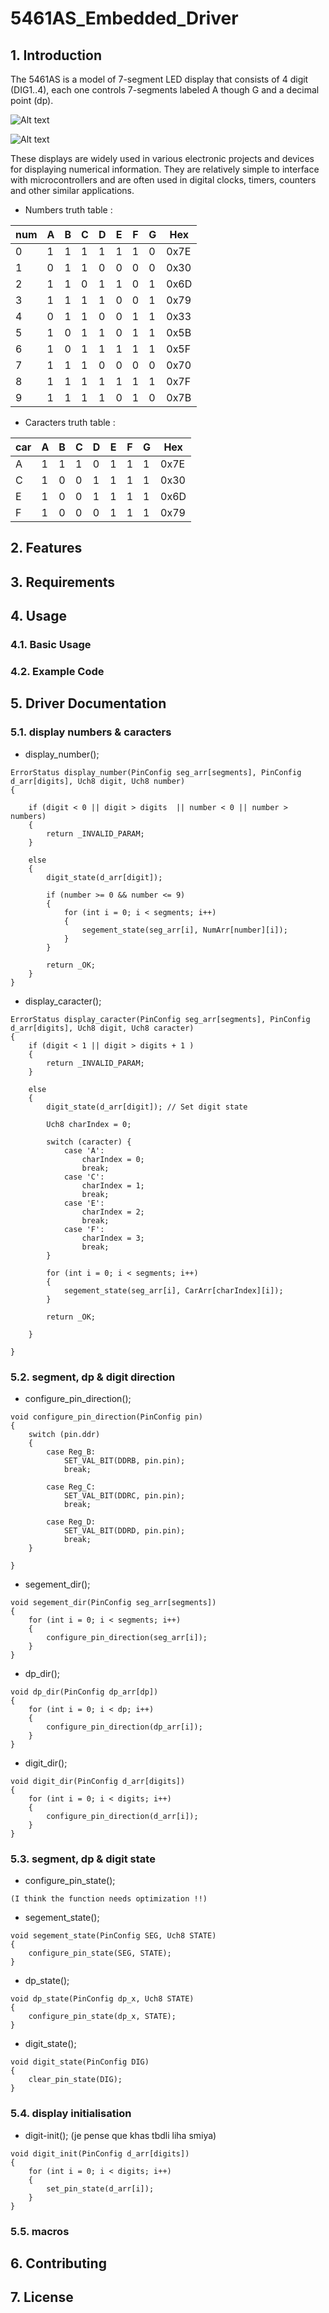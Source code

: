 # 5461AS_Embedded_Driver


## 1. Introduction
 The 5461AS is a model of 7-segment LED display that consists of 4 digit (DIG1..4), each one controls 7-segments labeled A though G and a decimal point (dp). 

![Alt text](<Screenshot from 2024-02-18 18-19-28.png>)

![Alt text](<Screenshot from 2024-02-18 18-26-49.png>)

 These displays are widely used in various electronic projects and devices for displaying numerical information. They are relatively simple to interface with microcontrollers and are often used in digital clocks, timers, counters and other similar applications. 




- Numbers truth table :

| num | A | B | C | D | E | F | G | Hex |
|-----|---|---|---|---|---|---|---|-----|
| 0   | 1 | 1 | 1 | 1 | 1 | 1 | 0 | 0x7E|
| 1   | 0 | 1 | 1 | 0 | 0 | 0 | 0 | 0x30|
| 2   | 1 | 1 | 0 | 1 | 1 | 0 | 1 | 0x6D|
| 3   | 1 | 1 | 1 | 1 | 0 | 0 | 1 | 0x79|
| 4   | 0 | 1 | 1 | 0 | 0 | 1 | 1 | 0x33|
| 5   | 1 | 0 | 1 | 1 | 0 | 1 | 1 | 0x5B|
| 6   | 1 | 0 | 1 | 1 | 1 | 1 | 1 | 0x5F|
| 7   | 1 | 1 | 1 | 0 | 0 | 0 | 0 | 0x70|
| 8   | 1 | 1 | 1 | 1 | 1 | 1 | 1 | 0x7F|
| 9   | 1 | 1 | 1 | 1 | 0 | 1 | 0 | 0x7B|


- Caracters truth table :

| car | A | B | C | D | E | F | G | Hex |
|-----|---|---|---|---|---|---|---|-----|
| A   | 1 | 1 | 1 | 0 | 1 | 1 | 1 | 0x7E|
| C   | 1 | 0 | 0 | 1 | 1 | 1 | 1 | 0x30|
| E   | 1 | 0 | 0 | 1 | 1 | 1 | 1 | 0x6D|
| F   | 1 | 0 | 0 | 0 | 1 | 1 | 1 | 0x79|

   
## 2. Features

## 3. Requirements

## 4. Usage
### 4.1. Basic Usage
### 4.2. Example Code

## 5. Driver Documentation
### 5.1. display numbers & caracters

- display_number();

```
ErrorStatus display_number(PinConfig seg_arr[segments], PinConfig d_arr[digits], Uch8 digit, Uch8 number)
{
    
    if (digit < 0 || digit > digits  || number < 0 || number > numbers)
    {
        return _INVALID_PARAM;
    }

    else 
    {
        digit_state(d_arr[digit]); 
    
        if (number >= 0 && number <= 9)
        {
            for (int i = 0; i < segments; i++)
            {
                segement_state(seg_arr[i], NumArr[number][i]);
            }
        }

        return _OK;
    }
}    

```
- display_caracter();

```
ErrorStatus display_caracter(PinConfig seg_arr[segments], PinConfig d_arr[digits], Uch8 digit, Uch8 caracter)
{
    if (digit < 1 || digit > digits + 1 )
    {
        return _INVALID_PARAM;
    }

    else 
    {
        digit_state(d_arr[digit]); // Set digit state

        Uch8 charIndex = 0;

        switch (caracter) {
            case 'A':
                charIndex = 0;
                break;
            case 'C':
                charIndex = 1;
                break;
            case 'E':
                charIndex = 2;
                break;
            case 'F':
                charIndex = 3;
                break;
        }

        for (int i = 0; i < segments; i++) 
        {
            segement_state(seg_arr[i], CarArr[charIndex][i]);
        }

        return _OK;

    }

}

```

### 5.2. segment, dp & digit direction

- configure_pin_direction();

```
void configure_pin_direction(PinConfig pin)
{
    switch (pin.ddr) 
    {
        case Reg_B:
            SET_VAL_BIT(DDRB, pin.pin);
            break;

        case Reg_C:
            SET_VAL_BIT(DDRC, pin.pin);
            break;

        case Reg_D:
            SET_VAL_BIT(DDRD, pin.pin);
            break;
    }
    
}
```

- segement_dir();

```
void segement_dir(PinConfig seg_arr[segments])
{
    for (int i = 0; i < segments; i++)
    {
        configure_pin_direction(seg_arr[i]);
    }
}

```

- dp_dir();

```
void dp_dir(PinConfig dp_arr[dp])
{
    for (int i = 0; i < dp; i++)
    {
        configure_pin_direction(dp_arr[i]);
    }
}

```

- digit_dir();

```
void digit_dir(PinConfig d_arr[digits])
{
    for (int i = 0; i < digits; i++)
    {
        configure_pin_direction(d_arr[i]);
    }
}

```

### 5.3. segment, dp & digit state

- configure_pin_state();

```
(I think the function needs optimization !!)

```

- segement_state();

```
void segement_state(PinConfig SEG, Uch8 STATE)
{
    configure_pin_state(SEG, STATE);
} 

```

- dp_state();

```
void dp_state(PinConfig dp_x, Uch8 STATE)
{
    configure_pin_state(dp_x, STATE);
}
```

- digit_state();

```
void digit_state(PinConfig DIG)
{
    clear_pin_state(DIG);
}
```

### 5.4. display initialisation 

- digit-init(); (je pense que khas tbdli liha smiya)

```
void digit_init(PinConfig d_arr[digits])
{
    for (int i = 0; i < digits; i++)
    {
        set_pin_state(d_arr[i]);
    }    
}
```

### 5.5. macros

## 6. Contributing
## 7. License

